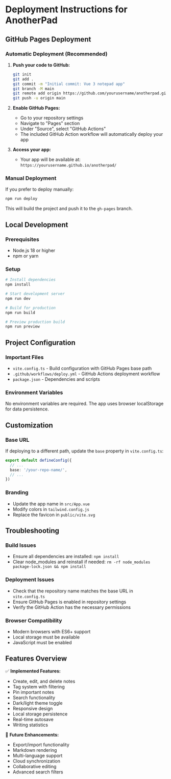# Deployment Instructions for AnotherPad

## GitHub Pages Deployment

### Automatic Deployment (Recommended)

1. **Push your code to GitHub:**
   ```bash
   git init
   git add .
   git commit -m "Initial commit: Vue 3 notepad app"
   git branch -M main
   git remote add origin https://github.com/yourusername/anotherpad.git
   git push -u origin main
   ```

2. **Enable GitHub Pages:**
   - Go to your repository settings
   - Navigate to "Pages" section
   - Under "Source", select "GitHub Actions"
   - The included GitHub Action workflow will automatically deploy your app

3. **Access your app:**
   - Your app will be available at: `https://yourusername.github.io/anotherpad/`

### Manual Deployment

If you prefer to deploy manually:

```bash
npm run deploy
```

This will build the project and push it to the `gh-pages` branch.

## Local Development

### Prerequisites
- Node.js 18 or higher
- npm or yarn

### Setup
```bash
# Install dependencies
npm install

# Start development server
npm run dev

# Build for production
npm run build

# Preview production build
npm run preview
```

## Project Configuration

### Important Files
- `vite.config.ts` - Build configuration with GitHub Pages base path
- `.github/workflows/deploy.yml` - GitHub Actions deployment workflow
- `package.json` - Dependencies and scripts

### Environment Variables
No environment variables are required. The app uses browser localStorage for data persistence.

## Customization

### Base URL
If deploying to a different path, update the `base` property in `vite.config.ts`:

```typescript
export default defineConfig({
  // ...
  base: '/your-repo-name/',
  // ...
})
```

### Branding
- Update the app name in `src/App.vue`
- Modify colors in `tailwind.config.js`
- Replace the favicon in `public/vite.svg`

## Troubleshooting

### Build Issues
- Ensure all dependencies are installed: `npm install`
- Clear node_modules and reinstall if needed: `rm -rf node_modules package-lock.json && npm install`

### Deployment Issues
- Check that the repository name matches the base URL in `vite.config.ts`
- Ensure GitHub Pages is enabled in repository settings
- Verify the GitHub Action has the necessary permissions

### Browser Compatibility
- Modern browsers with ES6+ support
- Local storage must be available
- JavaScript must be enabled

## Features Overview

✅ **Implemented Features:**
- Create, edit, and delete notes
- Tag system with filtering
- Pin important notes
- Search functionality
- Dark/light theme toggle
- Responsive design
- Local storage persistence
- Real-time autosave
- Writing statistics

🚀 **Future Enhancements:**
- Export/import functionality
- Markdown rendering
- Multi-language support
- Cloud synchronization
- Collaborative editing
- Advanced search filters
